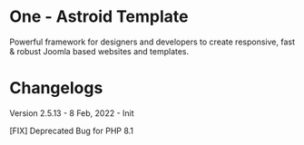 # One - Astroid Template
Powerful framework for designers and developers to create responsive, fast &amp; robust Joomla based websites and templates.

# Changelogs
Version 2.5.13 - 8 Feb, 2022 - Init

[FIX] Deprecated Bug for PHP 8.1
